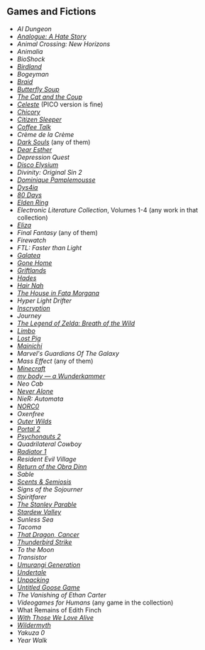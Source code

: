 ## Games and Fictions 

* *AI Dungeon* 
* [*Analogue: A Hate Story*](http://ahatestory.com/)
* *Animal Crossing: New Horizons*
* *Animalia*
* *BioShock* 
* [*Birdland*](https://birdland.camp/)
* *Bogeyman*
* [*Braid*](http://braid-game.com/)
* [*Butterfly Soup*](https://brianna-lei.itch.io/butterfly-soup)
* [*The Cat and the Coup*](https://store.steampowered.com/app/95700/The_Cat_and_the_Coup/)
* [*Celeste*](http://www.celestegame.com/) (PICO version is fine)
* [*Chicory*](https://chicorygame.com/) 
* [*Citizen Sleeper*](https://www.fellowtraveller.games/citizen-sleeper)
* [*Coffee Talk*](https://www.togeproductions.com/project/coffee-talk/)
* *Crème de la Crème*
* [*Dark Souls*](https://en.bandainamcoent.eu/dark-souls/dark-souls) (any of them)
* [*Dear Esther*](https://www.thechineseroom.co.uk/games/dear-esther)
* *Depression Quest*
* [*Disco Elysium*](https://discoelysium.com/)
* *Divinity: Original Sin 2*
* [*Dominique Pamplemousse*](https://squinky.itch.io/dompam2)
* [*Dys4ia*](https://freegames.org/ca/dys4ia/)
* [*80 Days*](https://www.inklestudios.com/80days/)
* [*Elden Ring*](https://en.bandainamcoent.eu/elden-ring/elden-ring)
* *Electronic Literature Collection*, Volumes 1-4 (any work in that collection)
* [*Eliza*](https://www.zachtronics.com/eliza/)
* *Final Fantasy* (any of them)
* *Firewatch* 
* *FTL: Faster than Light* 
* [*Galatea*](https://ifdb.org/viewgame?id=urxrv27t7qtu52lb)
* [*Gone Home*](https://gonehome.com/)
* [*Griftlands*](https://www.klei.com/games/griftlands)
* [*Hades*](https://www.supergiantgames.com/games/hades/)
* [*Hair Nah*](https://hairnah.com/)
* [*The House in Fata Morgana*](https://mangagamer.org/fatamorgana/)
* *Hyper Light Drifter*
* [*Inscryption*](https://www.inscryption.com/)
* *Journey* 
* [*The Legend of Zelda: Breath of the Wild*](https://www.zelda.com/breath-of-the-wild/)
* [*Limbo*](https://playdead.com/games/limbo/)
* [*Lost Pig*](https://iplayif.com/?story=http%3A%2F%2Fwww.ifarchive.org%2Fif-archive%2Fgames%2Fzcode%2FLostPig.z8)
* [*Mainichi*](http://www.mattiebrice.com/mainichi/)
* *Marvel's Guardians Of The Galaxy*
* *Mass Effect* (any of them)
* [*Minecraft*](https://www.minecraft.net/)
* [*my body — a Wunderkammer*](https://collection.eliterature.org/1/works/jackson__my_body_a_wunderkammer.html)
* *Neo Cab* 
* [*Never Alone*](http://neveralonegame.com/)
* *NieR: Automata*
* [*NORC0*](http://norcogame.com/)
* *Oxenfree* 
* [*Outer Wilds*](https://www.mobiusdigitalgames.com/outer-wilds.html)
* [*Portal 2*](https://www.thinkwithportals.com/index.php)
* [*Psychonauts 2*](https://www.doublefine.com/games/psychonauts-2)
* *Quadrilateral Cowboy*
* [*Radiator 1*](https://radiatoryang.itch.io/radiator1)
* *Resident Evil Village* 
* [*Return of the Obra Dinn*](https://obradinn.com/)
* *Sable* 
* [*Scents & Semiosis*](https://tsawac.itch.io/scents)
* *Signs of the Sojourner*
* *Spiritfarer* 
* [*The Stanley Parable*](https://www.stanleyparable.com/)
* [*Stardew Valley*](https://www.stardewvalley.net/)
* *Sunless Sea*
* *Tacoma* 
* [*That Dragon, Cancer*](http://www.thatdragoncancer.com/)
* [*Thunderbird Strike*](https://www.thunderbirdstrike.com/)
* *To the Moon*
* *Transistor* 
* [*Umurangi Generation*](https://www.umurangigeneration.com/)
* [*Undertale*](https://undertale.com/)
* [*Unpacking*](https://www.unpackinggame.com/)
* [*Untitled Goose Game*](https://goose.game/)
* *The Vanishing of Ethan Carter* 
* *Videogames for Humans* (any game in the collection)
* What Remains of Edith Finch 
* [*With Those We Love Alive*](https://collection.eliterature.org/3/work.html?work=with-those-we-love-alive)
* [*Wildermyth*](https://wildermyth.com/)
* *Yakuza 0* 
* *Year Walk* 